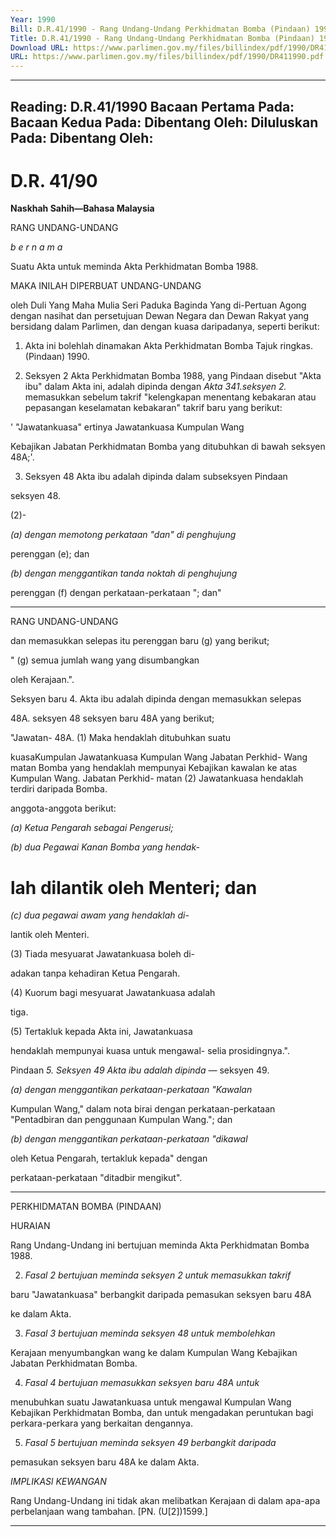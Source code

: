 ```yaml
---
Year: 1990
Bill: D.R.41/1990 - Rang Undang-Undang Perkhidmatan Bomba (Pindaan) 1990 (Lulus)
Title: D.R.41/1990 - Rang Undang-Undang Perkhidmatan Bomba (Pindaan) 1990 (Lulus)
Download URL: https://www.parlimen.gov.my/files/billindex/pdf/1990/DR411990.pdf
URL: https://www.parlimen.gov.my/files/billindex/pdf/1990/DR411990.pdf
---
```

---
Reading:
D.R.41/1990
Bacaan Pertama Pada:
Bacaan Kedua Pada:
Dibentang Oleh:
Diluluskan Pada:
Dibentang Oleh:
---

# D.R. 41/90

**Naskhah Sahih—Bahasa Malaysia**

RANG UNDANG-UNDANG

_b e r n a m a_

Suatu Akta untuk meminda Akta Perkhidmatan Bomba 1988.

MAKA INILAH DIPERBUAT UNDANG-UNDANG

oleh Duli Yang Maha Mulia Seri Paduka Baginda Yang
di-Pertuan Agong dengan nasihat dan persetujuan Dewan
Negara dan Dewan Rakyat yang bersidang dalam Parlimen,
dan dengan kuasa daripadanya, seperti berikut:

1. Akta ini bolehlah dinamakan Akta Perkhidmatan Bomba Tajuk ringkas.
(Pindaan) 1990.

2. Seksyen 2 Akta Perkhidmatan Bomba 1988, yang Pindaan
disebut "Akta ibu" dalam Akta ini, adalah dipinda dengan _Akta 341.seksyen 2._
memasukkan sebelum takrif "kelengkapan menentang
kebakaran atau pepasangan keselamatan kebakaran" takrif
baru yang berikut:

' "Jawatankuasa" ertinya Jawatankuasa Kumpulan Wang

Kebajikan Jabatan Perkhidmatan Bomba yang ditubuhkan
di bawah seksyen 48A;'.

3. Seksyen 48 Akta ibu adalah dipinda dalam subseksyen Pindaan

seksyen 48.

(2)-

_(a) dengan memotong perkataan "dan" di penghujung_

perenggan (e); dan

_(b) dengan menggantikan tanda noktah di penghujung_

perenggan (f) dengan perkataan-perkataan "; dan"


-----

RANG UNDANG-UNDANG

dan memasukkan selepas itu perenggan baru (g)
yang berikut;

" (g) semua jumlah wang yang disumbangkan

oleh Kerajaan.".

Seksyen baru 4. Akta ibu adalah dipinda dengan memasukkan selepas

48A. seksyen 48 seksyen baru 48A yang berikut;

"Jawatan- 48A. (1) Maka hendaklah ditubuhkan suatu

kuasaKumpulan Jawatankuasa Kumpulan Wang Jabatan Perkhid-
Wang matan Bomba yang hendaklah mempunyai
Kebajikan kawalan ke atas Kumpulan Wang.
Jabatan
Perkhid-
matan (2) Jawatankuasa hendaklah terdiri daripada
Bomba.

anggota-anggota berikut:

_(a) Ketua Pengarah sebagai Pengerusi;_

_(b) dua Pegawai Kanan Bomba yang hendak-_

# lah dilantik oleh Menteri; dan

_(c) dua pegawai awam yang hendaklah di-_

lantik oleh Menteri.

(3) Tiada mesyuarat Jawatankuasa boleh di-

adakan tanpa kehadiran Ketua Pengarah.

(4) Kuorum bagi mesyuarat Jawatankuasa adalah

tiga.

(5) Tertakluk kepada Akta ini, Jawatankuasa

hendaklah mempunyai kuasa untuk mengawal-
selia prosidingnya.".

Pindaan _5. Seksyen 49 Akta ibu adalah dipinda —_
seksyen 49.

_(a) dengan menggantikan perkataan-perkataan "Kawalan_

Kumpulan Wang," dalam nota birai dengan
perkataan-perkataan "Pentadbiran dan penggunaan
Kumpulan Wang."; dan

_(b) dengan menggantikan perkataan-perkataan "dikawal_

oleh Ketua Pengarah, tertakluk kepada" dengan

perkataan-perkataan "ditadbir mengikut".


-----

PERKHIDMATAN BOMBA (PINDAAN)

HURAIAN

Rang Undang-Undang ini bertujuan meminda Akta Perkhidmatan
Bomba 1988.

2. _Fasal 2 bertujuan meminda seksyen 2 untuk memasukkan takrif_

baru "Jawatankuasa" berbangkit daripada pemasukan seksyen baru 48A

ke dalam Akta.

3. _Fasal 3 bertujuan meminda seksyen 48 untuk membolehkan_

Kerajaan menyumbangkan wang ke dalam Kumpulan Wang Kebajikan
Jabatan Perkhidmatan Bomba.

4. _Fasal 4 bertujuan memasukkan seksyen baru 48A untuk_

menubuhkan suatu Jawatankuasa untuk mengawal Kumpulan Wang
Kebajikan Perkhidmatan Bomba, dan untuk mengadakan peruntukan
bagi perkara-perkara yang berkaitan dengannya.

5. _Fasal 5 bertujuan meminda seksyen 49 berbangkit daripada_

pemasukan seksyen baru 48A ke dalam Akta.

_IMPLIKASl_ _KEWANGAN_

Rang Undang-Undang ini tidak akan melibatkan Kerajaan di dalam
apa-apa perbelanjaan wang tambahan. [PN. (U[2])1599.]


-----


